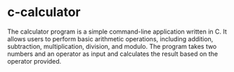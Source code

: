 # c-calculator
The calculator program is a simple command-line application written in C. It allows users to perform basic arithmetic operations, including addition, subtraction, multiplication, division, and modulo. The program takes two numbers and an operator as input and calculates the result based on the operator provided. 

